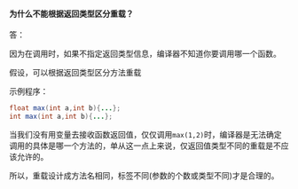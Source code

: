 #### 为什么不能根据返回类型区分重载？

答：

因为在调用时，如果不指定返回类型信息，编译器不知道你要调用哪一个函数。

假设，可以根据返回类型区分方法重载

示例程序：

```java
float max(int a,int b){...};
int max(int a,int b){...};
```

当我们没有用变量去接收函数返回值，仅仅调用`max(1,2)`时，编译器是无法确定调用的具体是哪一个方法的，单从这一点上来说，仅返回值类型不同的重载是不应该允许的。

所以，重载设计成方法名相同，标签不同(参数的个数或类型不同)才是合理的。
